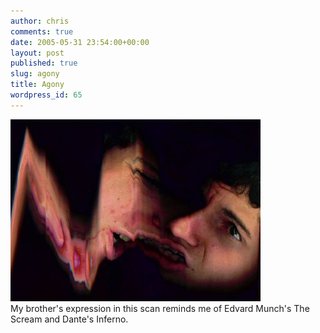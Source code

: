 ```yaml
---
author: chris
comments: true
date: 2005-05-31 23:54:00+00:00
layout: post
published: true
slug: agony
title: Agony
wordpress_id: 65
---
```


[![](/static/img/image_005.jpg)](/static/img/image_005.jpg)  
My brother's expression in this scan reminds me of Edvard Munch's The Scream and Dante's Inferno.
